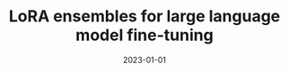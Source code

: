 ---
title: "LoRA ensembles for large language model fine-tuning"
collection: preprints
category: ml
permalink: /preprint/2023-01-01-lora-ensembles
excerpt: 'This paper investigates the use of LoRA ensembles for fine-tuning large language models.'
date: 2023-01-01
venue: 'NeurIPS Workshop: Efficient Natural Language and Speech Processing'
citation: 'Wang X, Aitchison L, and Rudolph M. (2023). &quot;LoRA ensembles for large language model fine-tuning.&quot; <i>NeurIPS Workshop: Efficient Natural Language and Speech Processing</i>.'
--- 